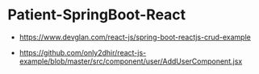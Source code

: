 # Patient-SpringBoot-React

- https://www.devglan.com/react-js/spring-boot-reactjs-crud-example

- https://github.com/only2dhir/react-js-example/blob/master/src/component/user/AddUserComponent.jsx